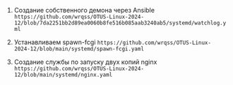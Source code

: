 1. Создание собственного демона через Ansible
`https://github.com/wrqss/OTUS-Linux-2024-12/blob/7da2251bb2d89ea0060b8fe516b085aab3240ab5/systemd/watchlog.yml`

2. Устанавливаем spawn-fcgi 
`https://github.com/wrqss/OTUS-Linux-2024-12/blob/main/systemd/spawn-fcgi.yaml`

3. Создание службы по запуску двух копий nginx
`https://github.com/wrqss/OTUS-Linux-2024-12/blob/main/systemd/nginx.yaml`
